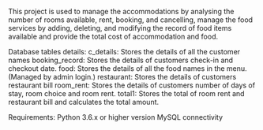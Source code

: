 This project is used to manage the accommodations by analysing the number of rooms available, rent, booking, and cancelling, manage the food services by adding, deleting, and modifying the record of food items available and provide the total cost of accommodation and food.

Database tables details:
c_details: Stores the details of all the customer names
booking_record: Stores the details of customers check-in and checkout date.
food: Stores the details of all the food names in the menu. (Managed by admin login.)
restaurant: Stores the details of customers restaurant bill
room_rent: Stores the details of customers number of days of stay, room choice and room rent.
total1: Stores the total of room rent and restaurant bill and calculates the total amount.

Requirements:
Python 3.6.x or higher version
MySQL connectivity
